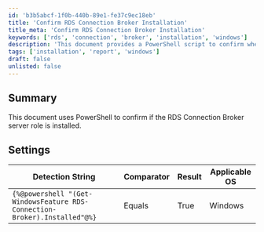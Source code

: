 ```yaml
---
id: 'b3b5abcf-1f0b-440b-89e1-fe37c9ec18eb'
title: 'Confirm RDS Connection Broker Installation'
title_meta: 'Confirm RDS Connection Broker Installation'
keywords: ['rds', 'connection', 'broker', 'installation', 'windows']
description: 'This document provides a PowerShell script to confirm whether the RDS Connection Broker server role is installed on a Windows operating system. It includes a detection string and settings for verifying the installation status.'
tags: ['installation', 'report', 'windows']
draft: false
unlisted: false
---
```


## Summary

This document uses PowerShell to confirm if the RDS Connection Broker server role is installed.

## Settings

| Detection String                                        | Comparator | Result | Applicable OS |
|--------------------------------------------------------|------------|--------|----------------|
| `{%@powershell "(Get-WindowsFeature RDS-Connection-Broker).Installed"@%}` | Equals     | True   | Windows        |
